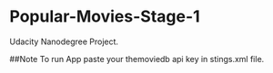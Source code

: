 # Popular-Movies-Stage-1
Udacity Nanodegree Project.

##Note 
To run App paste your themoviedb api key in stings.xml file.
